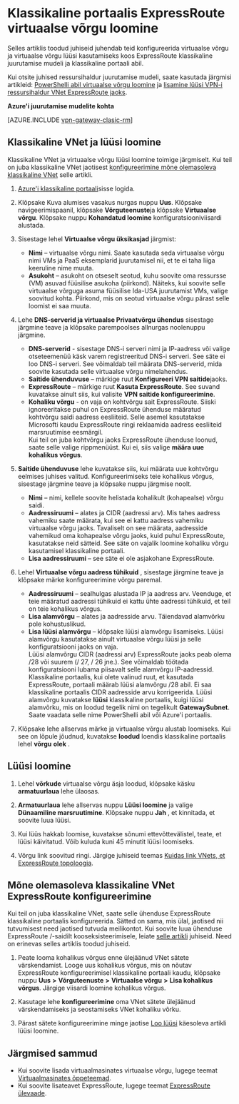 <properties
   pageTitle="Klassikaline portaalis ExpressRoute virtuaalse võrgu- ja lüüsi konfigureerimine | Microsoft Azure'i"
   description="Selles artiklis tutvustatakse ExpressRoute klassikaline juurutamise mudeli ja klassikaline portaali abil virtuaalse võrgu häälestamiseks."
   documentationCenter="na"
   services="expressroute"
   authors="cherylmc"
   manager="carmonm"
   editor=""
   tags="azure-service-management"/>

<tags 
   ms.service="expressroute"
   ms.devlang="na"
   ms.topic="article" 
   ms.tgt_pltfrm="na"
   ms.workload="infrastructure-services" 
   ms.date="09/20/2016"
   ms.author="cherylmc"/>

# <a name="create-a-virtual-network-for-expressroute-in-the-classic-portal"></a>Klassikaline portaalis ExpressRoute virtuaalse võrgu loomine

Selles artiklis toodud juhiseid juhendab teid konfigureerida virtuaalse võrgu ja virtuaalse võrgu lüüsi kasutamiseks koos ExpressRoute klassikaline juurutamise mudeli ja klassikaline portaali abil.

Kui otsite juhised ressursihaldur juurutamise mudeli, saate kasutada järgmisi artikleid: [PowerShelli abil virtuaalse võrgu loomine](../virtual-network/virtual-networks-create-vnet-arm-ps.md) ja [lisamine lüüsi VPN-i ressursihaldur VNet ExpressRoute jaoks](expressroute-howto-add-gateway-resource-manager.md).

**Azure'i juurutamise mudelite kohta**

[AZURE.INCLUDE [vpn-gateway-clasic-rm](../../includes/vpn-gateway-classic-rm-include.md)] 

## <a name="create-a-classic-vnet-and-gateway"></a>Klassikaline VNet ja lüüsi loomine

Klassikaline VNet ja virtuaalse võrgu lüüsi loomine toimige järgmiselt. Kui teil on juba klassikaline VNet jaotisest [konfigureerimine mõne olemasoleva klassikaline VNet](#config) selle artikli.

1. [Azure'i klassikaline portaali](http://manage.windowsazure.com)sisse logida.

2. Klõpsake Kuva alumises vasakus nurgas nuppu **Uus**. Klõpsake navigeerimispaanil, klõpsake **Võrguteenuste**ja klõpsake **Virtuaalse võrgu**. Klõpsake nuppu **Kohandatud loomine** konfiguratsiooniviisardi alustada.

3. Sisestage lehel **Virtuaalse võrgu üksikasjad** järgmist:

    - **Nimi** – virtuaalse võrgu nimi. Saate kasutada seda virtuaalse võrgu nimi VMs ja PaaS eksemplarid juurutamisel nii, et te ei taha liiga keeruline nime muuta.
    - **Asukoht** – asukoht on otseselt seotud, kuhu soovite oma ressursse (VM) asuvad füüsilise asukoha (piirkond). Näiteks, kui soovite selle virtuaalse võrguga asuma füüsilise Ida-USA juurutamist VMs, valige soovitud kohta. Piirkond, mis on seotud virtuaalse võrgu pärast selle loomist ei saa muuta.

4. Lehe **DNS-serverid ja virtuaalse Privaatvõrgu ühendus** sisestage järgmine teave ja klõpsake parempoolses allnurgas noolenuppu järgmine. 

    - **DNS-serverid** - sisestage DNS-i serveri nimi ja IP-aadress või valige otseteemenüü käsk varem registreeritud DNS-i serveri. See säte ei loo DNS-i serveri. See võimaldab teil määrata DNS-serverid, mida soovite kasutada selle virtuaalse võrgu nimelahendus.
    - **Saitide ühenduvuse** – märkige ruut **Konfigureeri VPN saitide**jaoks.
    - **ExpressRoute** – märkige ruut **Kasuta ExpressRoute**. See suvand kuvatakse ainult siis, kui valisite **VPN saitide konfigureerimine**.
    - **Kohaliku võrgu** - on vaja on kohtvõrgu sait ExpressRoute. Siiski ignoreeritakse puhul on ExpressRoute ühenduse määratud kohtvõrgu saidi aadress eesliiteid. Selle asemel kasutatakse Microsofti kaudu ExpressRoute ringi reklaamida aadress eesliiteid marsruutimise eesmärgil.<BR>Kui teil on juba kohtvõrgu jaoks ExpressRoute ühenduse loonud, saate selle valige rippmenüüst. Kui ei, siis valige **määra uue kohalikus võrgus**.

5. **Saitide ühenduvuse** lehe kuvatakse siis, kui määrata uue kohtvõrgu eelmises juhises valitud. Konfigureerimiseks teie kohalikus võrgus, sisestage järgmine teave ja klõpsake nuppu järgmise noolt. 

    - **Nimi** – nimi, kellele soovite helistada kohalikult (kohapealse) võrgu saidi.
    - **Aadressiruumi** – alates ja CIDR (aadressi arv). Mis tahes aadress vahemiku saate määrata, kui see ei kattu aadress vahemiku virtuaalse võrgu jaoks. Tavaliselt on see määrata, aadresside vahemikud oma kohapealse võrgu jaoks, kuid puhul ExpressRoute, kasutatakse neid sätteid. See säte on vajalik loomine kohaliku võrgu kasutamisel klassikaline portaali.
    - **Lisa aadressiruumi** – see säte ei ole asjakohane ExpressRoute.


6. Lehel **Virtuaalse võrgu aadress tühikuid** , sisestage järgmine teave ja klõpsake märke konfigureerimine võrgu paremal. 

    - **Aadressiruumi** – sealhulgas alustada IP ja aadress arv. Veenduge, et teie määratud aadressi tühikuid ei kattu ühte aadressi tühikuid, et teil on teie kohalikus võrgus.
    - **Lisa alamvõrgu** – alates ja aadresside arvu. Täiendavad alamvõrku pole kohustuslikud.
    - **Lisa lüüsi alamvõrgu** – klõpsake lüüsi alamvõrgu lisamiseks. Lüüsi alamvõrgu kasutatakse ainult virtuaalse võrgu lüüsi ja selle konfiguratsiooni jaoks on vaja.<BR>Lüüsi alamvõrgu CIDR (aadressi arv) ExpressRoute jaoks peab olema /28 või suurem (/ 27, / 26 jne.). See võimaldab töötada konfiguratsiooni lubama piisavalt selle alamvõrgu IP-aadressid. Klassikaline portaalis, kui olete valinud ruut, et kasutada ExpressRoute, portaali määrab lüüsi alamvõrgu /28 abil.  Ei saa klassikaline portaalis CIDR aadresside arvu korrigeerida. Lüüsi alamvõrgu kuvatakse **lüüsi** klassikaline portaalis, kuigi lüüsi alamvõrku, mis on loodud tegelik nimi on tegelikult **GatewaySubnet**. Saate vaadata selle nime PowerShelli abil või Azure'i portaalis.

7. Klõpsake lehe allservas märke ja virtuaalse võrgu alustab loomiseks. Kui see on lõpule jõudnud, kuvatakse **loodud** loendis klassikaline portaalis lehel **võrgu** **olek** .

## <a name="gw"></a>Lüüsi loomine

1. Lehel **võrkude** virtuaalse võrgu äsja loodud, klõpsake käsku **armatuurlaua** lehe ülaosas.

2. **Armatuurlaua** lehe allservas nuppu **Lüüsi loomine** ja valige **Dünaamiline marsruutimine**. Klõpsake nuppu **Jah** , et kinnitada, et soovite luua lüüsi.

3. Kui lüüs hakkab loomise, kuvatakse sõnumi ettevõttevälistel, teate, et lüüsi käivitatud. Võib kuluda kuni 45 minutit lüüsi loomiseks.

4. Võrgu link soovitud ringi. Järgige juhiseid teemas [Kuidas link VNets, et ExpressRoute topoloogia](expressroute-howto-linkvnet-classic.md).

## <a name="config"></a>Mõne olemasoleva klassikaline VNet ExpressRoute konfigureerimine

Kui teil on juba klassikaline VNet, saate selle ühenduse ExpressRoute klassikaline portaalis konfigureerida. Sätted on sama, mis ülal, jaotised nii tutvumisest need jaotised tutvuda meilikontot. Kui soovite luua ühenduse ExpressRoute /-saidilt kooseksisteerimisele, leiate [selle artikli](expressroute-howto-coexist-classic.md) juhiseid. Need on erinevas selles artiklis toodud juhiseid.
 
1. Peate looma kohalikus võrgus enne ülejäänud VNet sätete värskendamist. Looge uus kohalikus võrgus, mis on nõutav ExpressRoute konfigureerimisel klassikaline portaali kaudu, klõpsake nuppu **Uus** **>** **Võrguteenuste** **>** **Virtuaalse võrgu** **>** **Lisa kohalikus võrgus**. Järgige viisardi loomine kohalikus võrgus.

2. Kasutage lehe **konfigureerimine** oma VNet sätete ülejäänud värskendamiseks ja seostamiseks VNet kohaliku võrku.

3. Pärast sätete konfigureerimine minge jaotise [Loo lüüsi](#gw) käesoleva artikli lüüsi loomine.


## <a name="next-steps"></a>Järgmised sammud

- Kui soovite lisada virtuaalmasinates virtuaalse võrgu, lugege teemat [Virtuaalmasinates õppeteemad](https://azure.microsoft.com/documentation/learning-paths/virtual-machines/).
- Kui soovite lisateavet ExpressRoute, lugege teemat [ExpressRoute ülevaade](expressroute-introduction.md).


 
